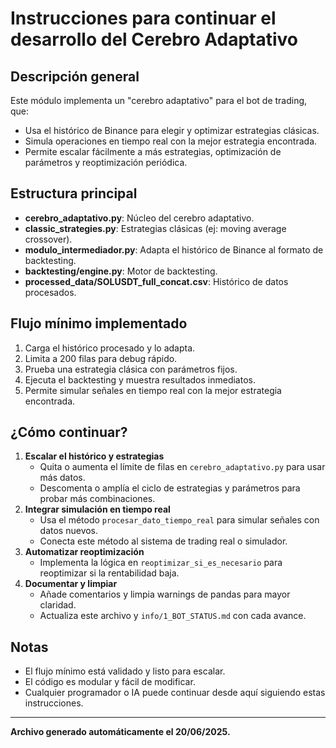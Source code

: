 # Instrucciones para continuar el desarrollo del Cerebro Adaptativo

## Descripción general
Este módulo implementa un "cerebro adaptativo" para el bot de trading, que:
- Usa el histórico de Binance para elegir y optimizar estrategias clásicas.
- Simula operaciones en tiempo real con la mejor estrategia encontrada.
- Permite escalar fácilmente a más estrategias, optimización de parámetros y reoptimización periódica.

## Estructura principal
- **cerebro_adaptativo.py**: Núcleo del cerebro adaptativo.
- **classic_strategies.py**: Estrategias clásicas (ej: moving average crossover).
- **modulo_intermediador.py**: Adapta el histórico de Binance al formato de backtesting.
- **backtesting/engine.py**: Motor de backtesting.
- **processed_data/SOLUSDT_full_concat.csv**: Histórico de datos procesados.

## Flujo mínimo implementado
1. Carga el histórico procesado y lo adapta.
2. Limita a 200 filas para debug rápido.
3. Prueba una estrategia clásica con parámetros fijos.
4. Ejecuta el backtesting y muestra resultados inmediatos.
5. Permite simular señales en tiempo real con la mejor estrategia encontrada.

## ¿Cómo continuar?
1. **Escalar el histórico y estrategias**
   - Quita o aumenta el límite de filas en `cerebro_adaptativo.py` para usar más datos.
   - Descomenta o amplía el ciclo de estrategias y parámetros para probar más combinaciones.
2. **Integrar simulación en tiempo real**
   - Usa el método `procesar_dato_tiempo_real` para simular señales con datos nuevos.
   - Conecta este método al sistema de trading real o simulador.
3. **Automatizar reoptimización**
   - Implementa la lógica en `reoptimizar_si_es_necesario` para reoptimizar si la rentabilidad baja.
4. **Documentar y limpiar**
   - Añade comentarios y limpia warnings de pandas para mayor claridad.
   - Actualiza este archivo y `info/1_BOT_STATUS.md` con cada avance.

## Notas
- El flujo mínimo está validado y listo para escalar.
- El código es modular y fácil de modificar.
- Cualquier programador o IA puede continuar desde aquí siguiendo estas instrucciones.

---

**Archivo generado automáticamente el 20/06/2025.**
